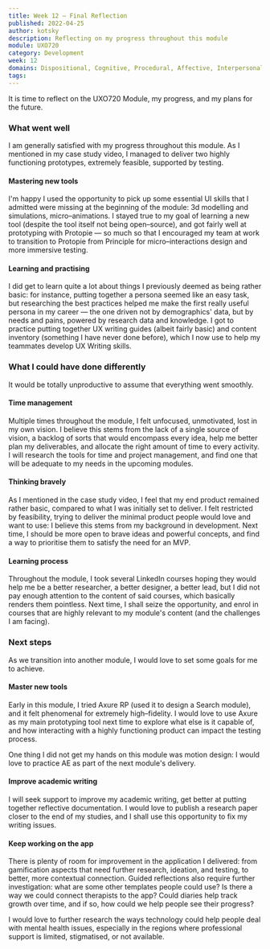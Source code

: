 ```yaml
---
title: Week 12 — Final Reflection
published: 2022-04-25
author: kotsky
description: Reflecting on my progress throughout this module
module: UXO720
category: Development
week: 12
domains: Dispositional, Cognitive, Procedural, Affective, Interpersonal
tags: 
---
```


It is time to reflect on the UXO720 Module, my progress, and my plans for the future. 

### What went well
I am generally satisfied with my progress throughout this module. As I mentioned in my case study video, I managed to deliver two highly functioning prototypes, extremely feasible, supported by testing. 

#### Mastering new tools
I'm happy I used the opportunity to pick up some essential UI skills that I admitted were missing at the beginning of the module: 3d modelling and simulations, micro–animations. I stayed true to my goal of learning a new tool (despite the tool itself not being open–source), and got fairly well at prototyping with Protopie — so much so that I encouraged my team at work to transition to Protopie from Principle for micro–interactions design and more immersive testing. 

#### Learning and practising
I did get to learn quite a lot about things I previously deemed as being rather basic: for instance, putting together a persona seemed like an easy task, but researching the best practices helped me make the first really useful persona in my career — the one driven not by demographics' data, but by needs and pains, powered by research data and knowledge. I got to practice putting together UX writing guides (albeit fairly basic) and content inventory (something I have never done before), which I now use to help my teammates develop UX Writing skills. 

### What I could have done differently
It would be totally unproductive to assume that everything went smoothly. 

#### Time management
Multiple times throughout the module, I felt unfocused, unmotivated, lost in my own vision. I believe this stems from the lack of a single source of vision, a backlog of sorts that would encompass every idea, help me better plan my deliverables, and allocate the right amount of time to every activity. I will research the tools for time and project management, and find one that will be adequate to my needs in the upcoming modules.

#### Thinking bravely
As I mentioned in the case study video, I feel that my end product remained rather basic, compared to what I was initially set to deliver. I felt restricted by feasibility, trying to deliver the minimal product people would love and want to use: I believe this stems from my background in development. Next time, I should be more open to brave ideas and powerful concepts, and find a way to prioritise them to satisfy the need for an MVP.

#### Learning process
Throughout the module, I took several LinkedIn courses hoping they would help me be a better researcher, a better designer, a better lead, but I did not pay enough attention to the content of said courses, which basically renders them pointless. Next time, I shall seize the opportunity, and enrol in courses that are highly relevant to my module's content (and the challenges I am facing).

### Next steps
As we transition into another module, I would love to set some goals for me to achieve.

#### Master new tools
Early in this module, I tried Axure RP (used it to design a Search module), and it felt phenomenal for extremely high–fidelity. I would love to use Axure as my main prototyping tool next time to explore what else is it capable of, and how interacting with a highly functioning product can impact the testing process.

One thing I did not get my hands on this module was motion design: I would love to practice AE as part of the next module's delivery.

#### Improve academic writing
I will seek support to improve my academic writing, get better at putting together reflective documentation. I would love to publish a research paper closer to the end of my studies, and I shall use this opportunity to fix my writing issues.

#### Keep working on the app
There is plenty of room for improvement in the application I delivered: from gamification aspects that need further research, ideation, and testing, to better, more contextual connection. Guided reflections also require further investigation: what are some other templates people could use? Is there a way we could connect therapists to the app? Could diaries help track growth over time, and if so, how could we help people see their progress?

I would love to further research the ways technology could help people deal with mental health issues, especially in the regions where professional support is limited, stigmatised, or not available.